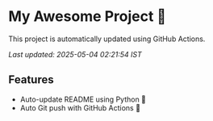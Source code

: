 # My Awesome Project 🚀

This project is automatically updated using GitHub Actions.

_Last updated: 2025-05-04 02:21:54 IST_

## Features
- Auto-update README using Python 🐍
- Auto Git push with GitHub Actions 🤖
